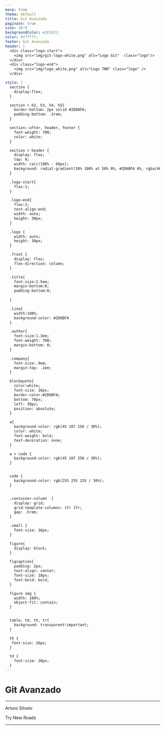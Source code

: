 ```yaml
---
marp: true
theme: default
title: Git Avanzado
paginate: true
size: 16:9
backgroundColor: #2E2052;
color: #ffffff;
footer: Git Avanzado
header: |
  <div class="logo-start">
    <img src="img/git-logo-white.png" alt="Logo Git"  class="logo"/>
  </div>
  <div class="logo-end">
    <img src="img/logo_white.png" alt="Logo TNR" class="logo" />
  </div>

style: |
  section {
    display:flex;
  }

  section > h2, h3, h4, h5{
    border-bottom: 2px solid #2D6BFA;
    padding-bottom: .3rem;
  }

  section::after, header, footer {
    font-weight: 700;
    color: white;
  }

  section > header {
    display: flex;
    top: 0;
    width: calc(100% - 60px);
    background: radial-gradient(30% 100% at 50% 0%, #2D6BFA 0%, rgba(46, 32, 82, 0.00) 100%);
  }

  .logo-start{
    flex:1;
  }

  .logo-end{
    flex:1;
    text-align:end;
    width: auto;
    height: 30px;
  }

  .logo {
    width: auto;
    height: 30px;
  }

  .front {
    display: flex;
    flex-direction: column;
  }

  .title{
    font-size:2.5em;
    margin-bottom:0;
    padding-bottom:0;
    
  }

  .line{
    width:100%;
    background-color: #2D6BFA
  }

  .author{
    font-size:1.3em;
    font-weight: 700;
    margin-bottom: 0;
  }

  .company{
    font-size:.9em;
    margin-top: .1em;
  }

  blockquote{
    color:white;
    font-size: 16px;
    border-color:#2D6BFA;
    bottom: 70px;
    left: 30px;
    position: absolute;
  }

  a{
    background-color: rgb(45 107 250 / 30%);
    color: white;
    font-weight: bold;
    text-decoration: none;
  }

  a > code {
    background-color: rgb(45 107 250 / 30%);
  }


  code {
    background-color: rgb(255 255 255 / 30%);
  }


  .container-column  {
    display: grid;
    grid-template-columns: 1fr 1fr;
    gap: .5rem;
  }

  .small {
    font-size: 16px;
  }

  figure{
    display: block;    
  }

  figcaption{
    padding: 2px;
    text-align: center;
    font-size: 18px;
    font-bold: bold;
  }

  figure img {
    width: 100%;
    object-fit: contain;
  }


  table, td, th, tr{
    background: transparent!important;
  }

  th {
   font-size: 26px;
  }

  td {
    font-size: 20px;
  }
---
```


  <!-- _paginate: skip -->

  <div class="front">
    <h1 class="title"> Git Avanzado </h1>
    <hr class="line"/>
    <p class="author">Arturo Silvelo</p>
    <p class="company">Try New Roads</p>
  </div>

---
